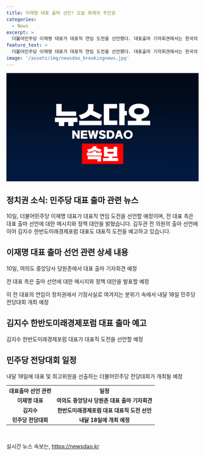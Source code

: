 ```yaml
---
title: 이재명 대표 출마 선언! 오늘 화제의 주인공
categories:
  - News
excerpt: >
  더불어민주당 이재명 대표가 대표직 연임 도전을 선언했다. 대표출마 기자회견에서는 한국의 비전과 국민에게 희망을 주는 메시지와 경제 성장을 통한 민생 회복을 구현할 정책 대안을 발표할 예정이다. 지난달 사퇴한 이 전 대표가 다시 도전 결심을 굳힌 가운데, 다른 후보들도 대표직을 도전할 것으로 전해졌다. 이 전 대표의 연임은 정치권에서 기정사실로 여겨지고 있으며, 민주당 전당대회는 내달 18일에 열릴 예정이다.
feature_text: >
  더불어민주당 이재명 대표가 대표직 연임 도전을 선언했다. 대표출마 기자회견에서는 한국의 비전과 국민에게 희망을 주는 메시지와 경제 성장을 통한 민생 회복을 구현할 정책 대안을 발표할 예정이다. 지난달 사퇴한 이 전 대표가 다시 도전 결심을 굳힌 가운데, 다른 후보들도 대표직을 도전할 것으로 전해졌다. 이 전 대표의 연임은 정치권에서 기정사실로 여겨지고 있으며, 민주당 전당대회는 내달 18일에 열릴 예정이다.
image: '/assets/img/newsdao_breakingnews.jpg'
---
```


<p><img src="/assets/img/newsdao_breakingnews.jpg" alt="bookingtag 속보" /></p>

<h2>정치권 소식: 민주당 대표 출마 관련 뉴스</h2>

<p data-ke-size="size16">10일, 더불어민주당 이재명 대표가 대표직 연임 도전을 선언할 예정이며, 전 대표 측은 대표 출마 선언에 대한 메시지와 정책 대안을 밝혔습니다. 김두관 전 의원의 출마 선언에 이어 김지수 한반도미래경제포럼 대표도 대표직 도전을 예고하고 있습니다.</p>

<h2 data-ke-size="size26">이재명 대표 출마 선언 관련 상세 내용</h2>

<p data-ke-size="size16">10일, 여의도 중앙당사 당원존에서 대표 출마 기자회견 예정</p>

<p data-ke-size="size16">전 대표 측은 출마 선언에 대한 메시지와 정책 대안을 발표할 예정</p>

<p data-ke-size="size16">이 전 대표의 연임이 정치권에서 기정사실로 여겨지는 분위기 속에서 내달 18일 민주당 전당대회 개최 예정</p>

<h2 data-ke-size="size26">김지수 한반도미래경제포럼 대표 출마 예고</h2>

<p data-ke-size="size16">김지수 한반도미래경제포럼 대표가 대표직 도전을 선언할 예정</p>

<h2 data-ke-size="size26">민주당 전당대회 일정</h2>

<p data-ke-size="size16">내달 18일에 대표 및 최고위원을 선출하는 더불어민주당 전당대회가 개최될 예정</p>

<table>
  <tr>
    <th><b>대표출마 선언 관련</b></th>
    <th><b>일정</b></th>
  </tr>
  <tr>
    <td style="text-align: center; height: 17px;"><b>이재명 대표</b></td>
    <td style="text-align: center; height: 17px;"><b>여의도 중앙당사 당원존 대표 출마 기자회견</b></td>
  </tr>
  <tr>
    <td style="text-align: center; height: 17px;"><b>김지수</b></td>
    <td style="text-align: center; height: 17px;"><b>한반도미래경제포럼 대표 대표직 도전 선언</b></td>
  </tr>
  <tr>
    <td style="text-align: center; height: 17px;"><b>민주당 전당대회</b></td>
    <td style="text-align: center; height: 17px;"><b>내달 18일에 개최 예정</b></td>
  </tr>
</table>

<p data-ke-size="size16">&nbsp;</p>
실시간 뉴스 속보는, <a href="https://newsdao.kr" rel="dofollow">https://newsdao.kr</a>


